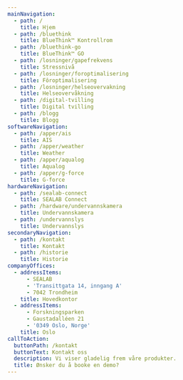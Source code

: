 ```yaml
---
mainNavigation:
  - path: /
    title: Hjem
  - path: /bluethink
    title: BlueThink™ Kontrollrom
  - path: /bluethink-go
    title: BlueThink™ GO
  - path: /losninger/gapefrekvens
    title: Stressnivå
  - path: /losninger/foroptimalisering
    title: Fôroptimalisering
  - path: /losninger/helseovervakning
    title: Helseovervåkning
  - path: /digital-tvilling
    title: Digital tvilling
  - path: /blogg
    title: Blogg
softwareNavigation:
  - path: /apper/ais
    title: AIS
  - path: /apper/weather
    title: Weather
  - path: /apper/aqualog
    title: Aqualog
  - path: /apper/g-force
    title: G-force
hardwareNavigation:
  - path: /sealab-connect
    title: SEALAB Connect
  - path: /hardware/undervannskamera
    title: Undervannskamera
  - path: /undervannslys
    title: Undervannslys
secondaryNavigation:
  - path: /kontakt
    title: Kontakt
  - path: /historie
    title: Historie
companyOffices:
  - addressItems:
      - SEALAB
      - 'Transittgata 14, inngang A'
      - 7042 Trondheim
    title: Hovedkontor
  - addressItems:
      - Forskningsparken
      - Gaustadalléen 21
      - '0349 Oslo, Norge'
    title: Oslo
callToAction:
  buttonPath: /kontakt
  buttonText: Kontakt oss
  description: Vi viser gladelig frem våre produkter.
  title: Ønsker du å booke en demo?
---
```


